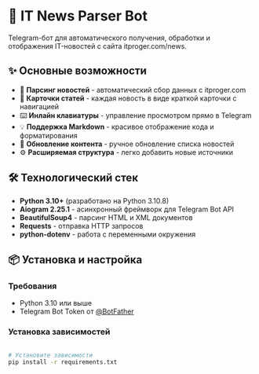 # 🤖 IT News Parser Bot

Telegram-бот для автоматического получения, обработки и отображения IT-новостей с сайта itproger.com/news.

## ✨ Основные возможности

- 📰 **Парсинг новостей** - автоматический сбор данных с itproger.com
- 💬 **Карточки статей** - каждая новость в виде краткой карточки с навигацией
- ⌨️ **Инлайн клавиатуры** - управление просмотром прямо в Telegram
- 💡 **Поддержка Markdown** - красивое отображение кода и форматирования
- 🔄 **Обновление контента** - ручное обновление списка новостей
- ⚙️ **Расширяемая структура** - легко добавить новые источники

## 🛠 Технологический стек

- **Python 3.10+** (разработано на Python 3.10.8)
- **Aiogram 2.25.1** - асинхронный фреймворк для Telegram Bot API
- **BeautifulSoup4** - парсинг HTML и XML документов
- **Requests** - отправка HTTP запросов
- **python-dotenv** - работа с переменными окружения

## 📦 Установка и настройка

### Требования
- Python 3.10 или выше
- Telegram Bot Token от [@BotFather](https://t.me/BotFather)

### Установка зависимостей

```bash

# Установите зависимости
pip install -r requirements.txt
